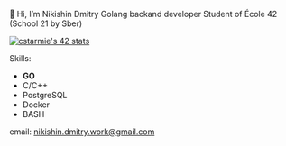👋 Hi, I’m Nikishin Dmitry
Golang backand developer
Student of École 42 (School 21 by Sber)

[![cstarmie's 42 stats](https://badge42.vercel.app/api/v2/claeoxrz900250fmh27rzrka7/stats?cursusId=21&coalitionId=99)](https://github.com/JaeSeoKim/badge42)

Skills:
- **GO**
- C/C++
- PostgreSQL
- Docker
- BASH

email: nikishin.dmitry.work@gmail.com
